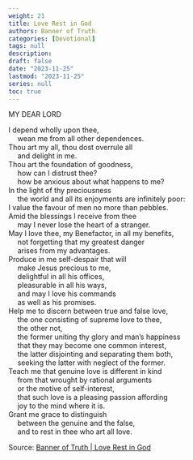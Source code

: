```yaml
---
weight: 21
title: Love Rest in God
authors: Banner of Truth
categories: [Devotional]
tags: null
description: 
draft: false
date: "2023-11-25"
lastmod: "2023-11-25"
series: null
toc: true
---
```


<!--more-->

<!-- Tab links -->

MY DEAR LORD

I depend wholly upon thee,
<br>&emsp;    wean me from all other dependences.
<br>Thou art my all, thou dost overrule all
<br>&emsp;    and delight in me.
<br>Thou art the foundation of goodness,
<br>&emsp;  how can I distrust thee?
<br>&emsp;  how be anxious about what happens to me?
<br>In the light of thy preciousness
<br>&emsp;  the world and all its enjoyments are infinitely poor:
<br>I value the favour of men no more than pebbles.
<br>Amid the blessings I receive from thee
<br>&emsp;    may I never lose the heart of a stranger.
<br>May I love thee, my Benefactor, in all my benefits,
<br>&emsp;  not forgetting that my greatest danger
<br>&emsp;    arises from my advantages.
<br>Produce in me self-despair that will
<br>&emsp;  make Jesus precious to me,
<br>&emsp;    delightful in all his offices,
<br>&emsp;    pleasurable in all his ways,
<br>&emsp;  and may I love his commands
<br>&emsp;    as well as his promises.
<br>Help me to discern between true and false love,
<br>&emsp;  the one consisting of supreme love to thee,
<br>&emsp;    the other not,
<br>&emsp;  the former uniting thy glory and man’s happiness
<br>&emsp;    that they may become one common interest,
<br>&emsp;  the latter disjointing and separating them both,
<br>&emsp;    seeking the latter with neglect of the former.
<br>Teach me that genuine love is different in kind
<br>&emsp;  from that wrought by rational arguments
<br>&emsp;    or the motive of self-interest,
<br>&emsp;  that such love is a pleasing passion affording
<br>&emsp;    joy to the mind where it is.
<br>Grant me grace to distinguish
<br>&emsp;    between the genuine and the false,
<br>&emsp;     and to rest in thee who art all love.

Source: <a href = "https://banneroftruth.org/us/devotional/love-rest-in-god/" target="_blank" rel="noopener noreferrer">Banner of Truth | Love Rest in God</a>